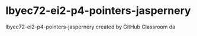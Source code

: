 # lbyec72-ei2-p4-pointers-jaspernery
lbyec72-ei2-p4-pointers-jaspernery created by GitHub Classroom
da
